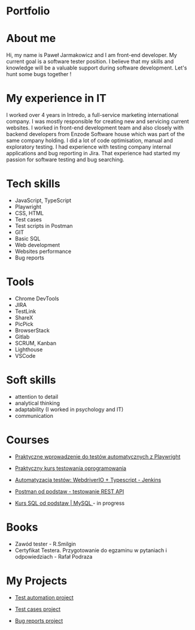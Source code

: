 # Portfolio

# About me

Hi, my name is Paweł Jarmakowicz and I am front-end developer. My current goal is a software tester position. I believe that my skills and knowledge will be a valuable support during software development. Let's hunt some bugs together !

# My experience in IT

I worked over 4 years in Intredo, a full-service marketing international company. I was mostly responsible for creating new and servicing current websites. I worked in front-end development team and also closely with backend developers from Enzode Software house which was part of the same company holding. I did a lot of code optimisation, manual and exploratory testing. I had experience with testing company internal applications and bug reporting in Jira. That experience had started my passion for software testing and bug searching.


# Tech skills

- JavaScript, TypeScript
- Playwright
- CSS, HTML
- Test cases
- Test scripts in Postman
- GIT
- Basic SQL
- Web development
- Websites performance
- Bug reports

# Tools

- Chrome DevTools
- JIRA
- TestLink
- ShareX
- PicPick
- BrowserStack
- Gitlab
- SCRUM, Kanban
- Lighthouse
- VSCode

# Soft skills

- attention to detail 
- analytical thinking
- adaptability (I worked in psychology and IT)
- communication

# Courses

- [Praktyczne wprowadzenie do testów automatycznych z Playwright](https://jaktestowac.pl/)

- [Praktyczny kurs testowania oprogramowania](https://www.udemy.com/course/praktyczny-kurs-testowania-oprogramowania/)

- [Automatyzacja testów: WebdriverIO + Typescript - Jenkins](https://www.udemy.com/course/testowanie-automatyczne-webdriverio/)

- [Postman od podstaw - testowanie REST API](https://www.udemy.com/course/postman-od-podstaw-testowanie-rest-api/)

- [Kurs SQL od podstaw | MySQL ](https://www.udemy.com/course/kurs-sql-od-podstaw/) - in progress

# Books

- Zawód tester - R.Smilgin
- Certyfikat Testera. Przygotowanie do egzaminu w pytaniach i odpowiedziach - Rafał Podraza

# My Projects

- [Test automation project](https://github.com/feandev/UI-test-automation-project)

- [Test cases project](https://github.com/feandev/Test-cases-project)

- [Bug reports project](https://github.com/feandev/Bug-reports-Jira)
